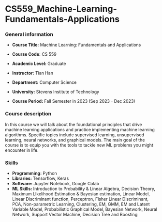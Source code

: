 # CS559_Machine-Learning-Fundamentals-Applications

### General information

- **Course Title:** Machine Learning: Fundamentals and Applications

- **Course Code:** CS 559

- **Academic Level:** Graduate

- **Instructor:** Tian Han

- **Department:** Computer Science

- **University:** Stevens Institute of Technology

- **Course Period:** Fall Semester in 2023 (Sep 2023 - Dec 2023)

### Course description

In this course we will talk about the foundational principles that drive machine learning applications and practice implementing machine learning algorithms. Specific topics include supervised learning, unsupervised learning, neural networks, and graphical models. The main goal of the course is to equip you with the tools to tackle new ML problems you might encounter in life.

### Skills

- **Programming:** Python
- **Libraries:** Tensorflow, Keras
- **Software:** Jupyter Notebook, Google Colab
- **ML Skills:** Introduction to Probability & Linear Algebra, Decision Theory, Maximum LIkelihood Estimation & Bayesian estimation, Linear Model, Linear Discriminant function, Perceptron, Fisher Linear Discriminant, PCA, Non-parametric Learning, Clustering, EM, GMM, EM and Latent Variable Model, Probabilistic Graphical Model, Bayesian Network, Neural Network, Support Vector Machine, Decision Tree and Boosting

